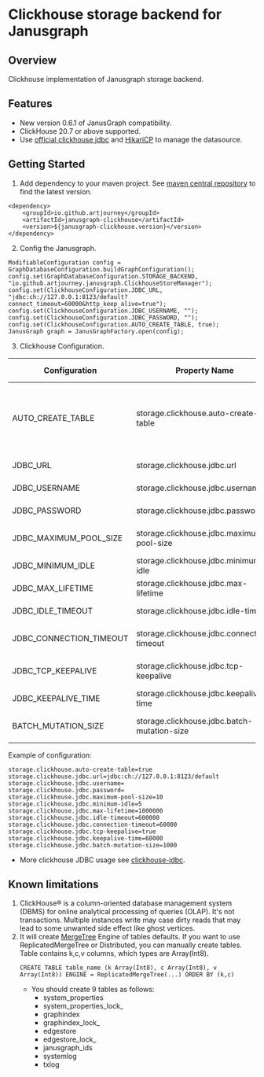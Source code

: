# Clickhouse storage backend for Janusgraph## OverviewClickhouse implementation of Janusgraph storage backend.## Features* New version 0.6.1 of JanusGraph compatibility.* ClickHouse 20.7 or above supported.* Use [official clickhouse jdbc](https://github.com/ClickHouse/clickhouse-jdbc) and [HikariCP](https://github.com/brettwooldridge/HikariCP) to manage the datasource.## Getting Started1. Add dependency to your maven project. See [maven central repository](https://search.maven.org/artifact/io.github.artjourney/janusgraph-clickhouse) to find the latest version.```<dependency>    <groupId>io.github.artjourney</groupId>    <artifactId>janusgraph-clickhouse</artifactId>    <version>${janusgraph-clickhouse.version}</version></dependency>```2. Config the Janusgraph.```ModifiableConfiguration config = GraphDatabaseConfiguration.buildGraphConfiguration();config.set(GraphDatabaseConfiguration.STORAGE_BACKEND, "io.github.artjourney.janusgraph.ClickhouseStoreManager");config.set(ClickhouseConfiguration.JDBC_URL, "jdbc:ch://127.0.0.1:8123/default?connect_timeout=60000&http_keep_alive=true");config.set(ClickhouseConfiguration.JDBC_USERNAME, "");config.set(ClickhouseConfiguration.JDBC_PASSWORD, "");config.set(ClickhouseConfiguration.AUTO_CREATE_TABLE, true);JanusGraph graph = JanusGraphFactory.open(config);```3. Clickhouse Configuration.| Configuration           | Property Name                               | Description                                                                                                                                       | Data Type | Default Value            | Mutability || ----------------------- | ------------------------------------------- | ------------------------------------------------------------------------------------------------------------------------------------------------- | --------- | ------------------------ | ---------- || AUTO_CREATE_TABLE       | storage.clickhouse.auto-create-table        | When this is true, JanusGraph will attempt to auto create tables if not exists. This is useful when running JanusGraph in first running instance. | Boolean   | true                     | MASKABLE   || JDBC_URL                | storage.clickhouse.jdbc.url                 | The jdbc url of the clickhouse.                                                                                                                   | String    | jdbc:ch://127.0.0.1:8123 | LOCAL      || JDBC_USERNAME           | storage.clickhouse.jdbc.username            | The jdbc username of the clickhouse.                                                                                                              | String    | (no default value)       | LOCAL      || JDBC_PASSWORD           | storage.clickhouse.jdbc.password            | The jdbc password of the clickhouse.                                                                                                              | String    | (no default value)       | LOCAL      || JDBC_MAXIMUM_POOL_SIZE  | storage.clickhouse.jdbc.maximum-pool-size   | The jdbc maximum pool size of the clickhouse.                                                                                                     | Integer   | 10                       | LOCAL      || JDBC_MINIMUM_IDLE       | storage.clickhouse.jdbc.minimum-idle        | The jdbc minimum idle of the clickhouse.                                                                                                          | Integer   | 5                        | LOCAL      || JDBC_MAX_LIFETIME       | storage.clickhouse.jdbc.max-lifetime        | The jdbc max lifetime of the clickhouse.                                                                                                          | Integer   | 1800000                  | LOCAL      || JDBC_IDLE_TIMEOUT       | storage.clickhouse.jdbc.idle-timeout        | The jdbc idle timeout of the clickhouse.                                                                                                          | Integer   | 600000                   | LOCAL      || JDBC_CONNECTION_TIMEOUT | storage.clickhouse.jdbc.connection-timeout  | The jdbc connection timeout of the clickhouse.                                                                                                    | Integer   | 60000                    | LOCAL      || JDBC_TCP_KEEPALIVE      | storage.clickhouse.jdbc.tcp-keepalive       | The jdbc if tcp keep alive enabled of the clickhouse.                                                                                             | Boolean   | true                     | LOCAL      || JDBC_KEEPALIVE_TIME     | storage.clickhouse.jdbc.keepalive-time      | The jdbc keep alive time of the clickhouse.                                                                                                       | Integer   | 60000                    | LOCAL      || BATCH_MUTATION_SIZE     | storage.clickhouse.jdbc.batch-mutation-size | The batch mutation(insert/delete) size of the clickhouse.                                                                                         | Integer   | 1000                     | LOCAL      |Example of configuration:```storage.clickhouse.auto-create-table=truestorage.clickhouse.jdbc.url=jdbc:ch://127.0.0.1:8123/defaultstorage.clickhouse.jdbc.username=storage.clickhouse.jdbc.password=storage.clickhouse.jdbc.maximum-pool-size=10storage.clickhouse.jdbc.minimum-idle=5storage.clickhouse.jdbc.max-lifetime=1800000storage.clickhouse.jdbc.idle-timeout=600000storage.clickhouse.jdbc.connection-timeout=60000storage.clickhouse.jdbc.tcp-keepalive=truestorage.clickhouse.jdbc.keepalive-time=60000storage.clickhouse.jdbc.batch-mutation-size=1000```* More clickhouse JDBC usage see  [clickhouse-jdbc](https://github.com/ClickHouse/clickhouse-jdbc).## Known limitations1. ClickHouse® is a column-oriented database management system (DBMS) for online analytical processing of queries (OLAP). It's not transactions. Multiple instances write may case dirty reads that may lead to some unwanted side effect like ghost vertices.2. It will create  [MergeTree](https://clickhouse.com/docs/en/engines/table-engines/mergetree-family/mergetree/) Engine of tables defaults. If you want to use ReplicatedMergeTree or Distributed, you can manually create tables. Table contains k,c,v columns, which types are Array(Int8).    ```    CREATE TABLE table_name (k Array(Int8), c Array(Int8), v Array(Int8)) ENGINE = ReplicatedMergeTree(...) ORDER BY (k,c)    ```    * You should create 9 tables as follows:      * system_properties      * system_properties_lock_      * graphindex      * graphindex_lock_      * edgestore      * edgestore_lock_      * janusgraph_ids      * systemlog      * txlog